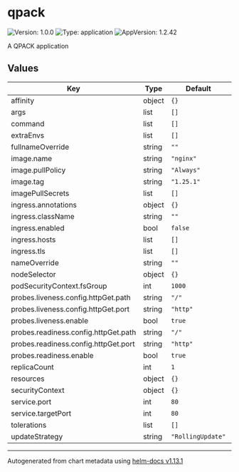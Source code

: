 # qpack

![Version: 1.0.0](https://img.shields.io/badge/Version-1.0.0-informational?style=flat-square) ![Type: application](https://img.shields.io/badge/Type-application-informational?style=flat-square) ![AppVersion: 1.2.42](https://img.shields.io/badge/AppVersion-1.2.42-informational?style=flat-square)

A QPACK application

## Values

| Key | Type | Default | Description |
|-----|------|---------|-------------|
| affinity | object | `{}` |  |
| args | list | `[]` |  |
| command | list | `[]` |  |
| extraEnvs | list | `[]` |  |
| fullnameOverride | string | `""` |  |
| image.name | string | `"nginx"` |  |
| image.pullPolicy | string | `"Always"` |  |
| image.tag | string | `"1.25.1"` |  |
| imagePullSecrets | list | `[]` |  |
| ingress.annotations | object | `{}` |  |
| ingress.className | string | `""` |  |
| ingress.enabled | bool | `false` |  |
| ingress.hosts | list | `[]` |  |
| ingress.tls | list | `[]` |  |
| nameOverride | string | `""` |  |
| nodeSelector | object | `{}` |  |
| podSecurityContext.fsGroup | int | `1000` |  |
| probes.liveness.config.httpGet.path | string | `"/"` |  |
| probes.liveness.config.httpGet.port | string | `"http"` |  |
| probes.liveness.enable | bool | `true` |  |
| probes.readiness.config.httpGet.path | string | `"/"` |  |
| probes.readiness.config.httpGet.port | string | `"http"` |  |
| probes.readiness.enable | bool | `true` |  |
| replicaCount | int | `1` |  |
| resources | object | `{}` |  |
| securityContext | object | `{}` |  |
| service.port | int | `80` |  |
| service.targetPort | int | `80` |  |
| tolerations | list | `[]` |  |
| updateStrategy | string | `"RollingUpdate"` |  |

----------------------------------------------
Autogenerated from chart metadata using [helm-docs v1.13.1](https://github.com/norwoodj/helm-docs/releases/v1.13.1)
